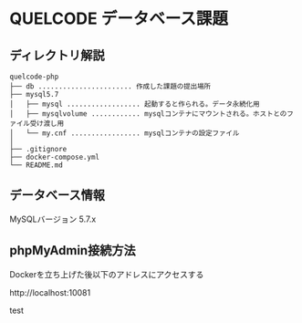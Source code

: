 # QUELCODE データベース課題

## ディレクトリ解説

```
quelcode-php
├── db ....................... 作成した課題の提出場所
├── mysql5.7
│   ├── mysql .................. 起動すると作られる。データ永続化用
│   ├── mysqlvolume ............ mysqlコンテナにマウントされる。ホストとのファイル受け渡し用
│   └── my.cnf ................. mysqlコンテナの設定ファイル
│  
├── .gitignore
├── docker-compose.yml
└── README.md
```

## データベース情報
MySQLバージョン 5.7.x

## phpMyAdmin接続方法

Dockerを立ち上げた後以下のアドレスにアクセスする

http://localhost:10081

test